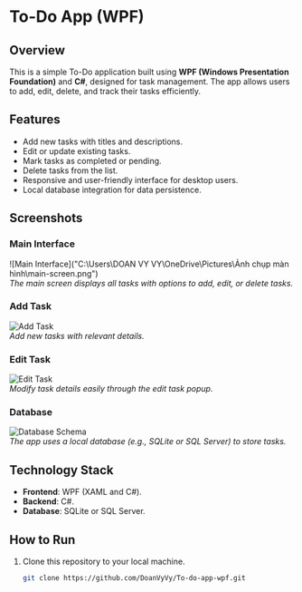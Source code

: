 # To-Do App (WPF)

## Overview  
This is a simple To-Do application built using **WPF (Windows Presentation Foundation)** and **C#**, designed for task management. The app allows users to add, edit, delete, and track their tasks efficiently.  

## Features  
- Add new tasks with titles and descriptions.  
- Edit or update existing tasks.  
- Mark tasks as completed or pending.  
- Delete tasks from the list.  
- Responsive and user-friendly interface for desktop users.  
- Local database integration for data persistence.  

## Screenshots  

### Main Interface  
![Main Interface]("C:\Users\DOAN VY VY\OneDrive\Pictures\Ảnh chụp màn hình\main-screen.png")  
*The main screen displays all tasks with options to add, edit, or delete tasks.*  

### Add Task  
![Add Task](./screenshots/add-task.png)  
*Add new tasks with relevant details.*  

### Edit Task  
![Edit Task](./screenshots/edit-task.png)  
*Modify task details easily through the edit task popup.*  

### Database  
![Database Schema](./screenshots/database-schema.png)  
*The app uses a local database (e.g., SQLite or SQL Server) to store tasks.*  

## Technology Stack  
- **Frontend**: WPF (XAML and C#).  
- **Backend**: C#.  
- **Database**: SQLite or SQL Server.  

## How to Run  
1. Clone this repository to your local machine.  
   ```bash
   git clone https://github.com/DoanVyVy/To-do-app-wpf.git
